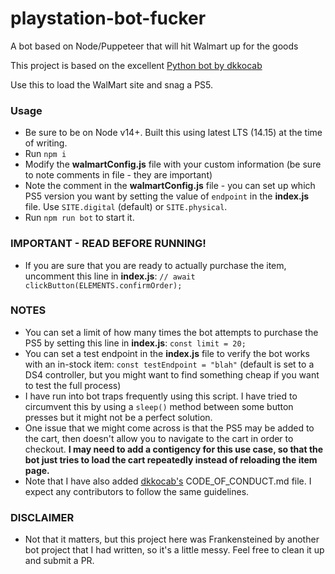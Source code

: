 # playstation-bot-fucker
A bot based on Node/Puppeteer that will hit Walmart up for the goods

This project is based on the excellent [Python bot by dkkocab](https://github.com/dkkocab/WebSiteBot_PS5)

Use this to load the WalMart site and snag a PS5.

### Usage
- Be sure to be on Node v14+. Built this using latest LTS (14.15) at the time of writing.
- Run `npm i`
- Modify the **walmartConfig.js** file with your custom information (be sure to note comments in file - they are important)
- Note the comment in the **walmartConfig.js** file - you can set up which PS5 version you want by setting the value of `endpoint` in the **index.js** file. Use `SITE.digital` (default) or `SITE.physical`.
- Run `npm run bot` to start it.

### IMPORTANT - READ BEFORE RUNNING!
- If you are sure that you are ready to actually purchase the item, uncomment this line in **index.js**: `// await clickButton(ELEMENTS.confirmOrder);`


### NOTES
- You can set a limit of how many times the bot attempts to purchase the PS5 by setting this line in **index.js**: `const limit = 20;`
- You can set a test endpoint in the **index.js** file to verify the bot works with an in-stock item: `const testEndpoint = "blah"` (default is set to a DS4 controller, but you might want to find something cheap if you want to test the full process)
- I have run into bot traps frequently using this script. I have tried to circumvent this by using a `sleep()` method between some button presses but it might not be a perfect solution.
- One issue that we might come across is that the PS5 may be added to the cart, then doesn't allow you to navigate to the cart in order to checkout. **I may need to add a contigency for this use case, so that the bot just tries to load the cart repeatedly instead of reloading the item page.**
- Note that I have also added [dkkocab's](https://github.com/dkkocab) CODE_OF_CONDUCT.md file. I expect any contributors to follow the same guidelines.

### DISCLAIMER
- Not that it matters, but this project here was Frankensteined by another bot project that I had written, so it's a little messy. Feel free to clean it up and submit a PR.

